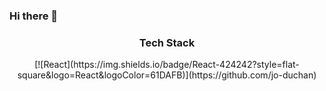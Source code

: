 ### Hi there 👋
<div align=center>
	<h3>Tech Stack</h3>
	[![React](https://img.shields.io/badge/React-424242?style=flat-square&logo=React&logoColor=61DAFB)](https://github.com/jo-duchan)
</div>


